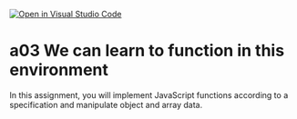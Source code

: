 [![Open in Visual Studio Code](https://classroom.github.com/assets/open-in-vscode-f059dc9a6f8d3a56e377f745f24479a46679e63a5d9fe6f495e02850cd0d8118.svg)](https://classroom.github.com/online_ide?assignment_repo_id=5887914&assignment_repo_type=AssignmentRepo)
# a03 We can learn to function in this environment
In this assignment, you will implement JavaScript functions according to a specification and manipulate object and array data.
